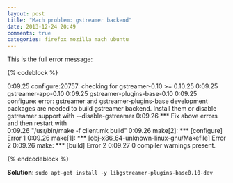 ```yaml
---
layout: post
title: "Mach problem: gstreamer backend"
date: 2013-12-24 20:49
comments: true
categories: firefox mozilla mach ubuntu
---
```


This is the full error message:

{% codeblock %}

0:09.25 configure:20757: checking for gstreamer-0.10 >= 0.10.25
 0:09.25                       gstreamer-app-0.10
 0:09.25                       gstreamer-plugins-base-0.10
 0:09.25 configure: error: gstreamer and gstreamer-plugins-base development packages are needed to build gstreamer backend. Install them or disable gstreamer support with --disable-gstreamer
 0:09.26 *** Fix above errors and then restart with\
 0:09.26                "/usr/bin/make -f client.mk build"
 0:09.26 make[2]: *** [configure] Error 1
 0:09.26 make[1]: *** [obj-x86_64-unknown-linux-gnu/Makefile] Error 2
 0:09.26 make: *** [build] Error 2
 0:09.27 0 compiler warnings present.

{% endcodeblock %} 


**Solution**: ``sudo apt-get install -y libgstreamer-plugins-base0.10-dev``
